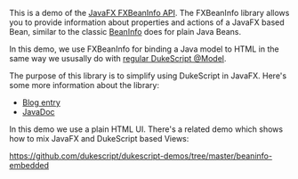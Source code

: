 This is a demo of the [JavaFX FXBeanInfo API](https://dukescript.com/javadoc/javafx/).
The FXBeanInfo library allows you to provide information about properties and actions
of a JavaFX based Bean, similar to the classic [BeanInfo](https://docs.oracle.com/javase/8/docs/api/java/beans/BeanInfo.html) does for plain Java Beans.

In this demo, we use FXBeanInfo for binding a Java model to HTML in the same way we ususally do 
with [regular DukeScript @Model](https://dukescript.com/javadoc/html+java/1.5.1/index.html).


The purpose of this library is to simplify using DukeScript in JavaFX. Here's some more information
about the library:


- [Blog entry](https://dukescript.com/javadoc/html+java/1.5.1/index.html)
- [JavaDoc](https://dukescript.com/javadoc/javafx/)


In this demo we use a plain HTML UI. There's a related demo which shows how to 
mix JavaFX and DukeScript based Views:

https://github.com/dukescript/dukescript-demos/tree/master/beaninfo-embedded


